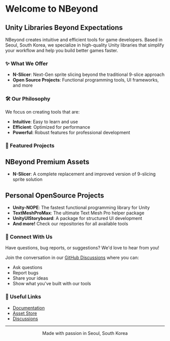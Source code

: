 
# Welcome to NBeyond

## Unity Libraries Beyond Expectations

NBeyond creates intuitive and efficient tools for game developers. Based in Seoul, South Korea, we specialize in high-quality Unity libraries that simplify your workflow and help you build better games faster.

### ✨ What We Offer

- **N-Slicer**: Next-Gen sprite slicing beyond the traditional 9-slice approach
- **Open Source Projects**: Functional programming tools, UI frameworks, and more

### 🛠️ Our Philosophy

We focus on creating tools that are:
- **Intuitive**: Easy to learn and use
- **Efficient**: Optimized for performance
- **Powerful**: Robust features for professional development

### 🌟 Featured Projects
## NBeyond Premium Assets
- **N-Slicer**: A complete replacement and improved version of 9-slicing sprite solution

## Personal OpenSource Projects
- **Unity-NOPE**: The fastest functional programming library for Unity
- **TextMeshProMax**: The ultimate Text Mesh Pro helper package
- **UnityUIStoryboard**: A package for structured UI development
- **And more!** Check our repositories for all available tools

### 💬 Connect With Us

Have questions, bug reports, or suggestions? We'd love to hear from you!

Join the conversation in our [GitHub Discussions](https://github.com/orgs/N8Beyond/discussions) where you can:
- Ask questions
- Report bugs
- Share your ideas
- Show what you've built with our tools

### 🔗 Useful Links

- [Documentation](https://www.nbeyond.dev/docs)
- [Asset Store](https://assetstore.unity.com/)
- [Discussions](https://github.com/orgs/N8Beyond/discussions)

---

<div align="center">
  <p>Made with passion in Seoul, South Korea</p>
</div>
